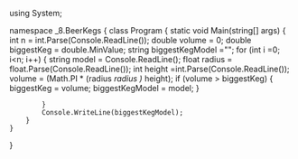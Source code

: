 using System;

namespace _8.BeerKegs
{
    class Program
    {
        static void Main(string[] args)
        {
            int n = int.Parse(Console.ReadLine());
            double volume = 0;
            double biggestKeg = double.MinValue;
            string biggestKegModel ="";
            for (int i =0; i<n; i++)
            {
                string model = Console.ReadLine();
                float radius = float.Parse(Console.ReadLine());
                int height =int.Parse(Console.ReadLine());
                volume = (Math.PI * (radius *radius )* height);
                if (volume > biggestKeg)
                {
                    biggestKeg = volume;
                    biggestKegModel = model;
                }


            }
            Console.WriteLine(biggestKegModel);
        }
    }
}
